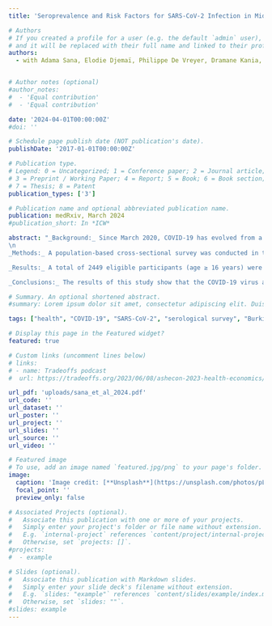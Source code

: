 ```yaml
---
title: 'Seroprevalence and Risk Factors for SARS-CoV-2 Infection in Middle-Sized Cities of Burkina Faso: A Descriptive Cross-Sectional Study'

# Authors
# If you created a profile for a user (e.g. the default `admin` user), write the username (folder name) here
# and it will be replaced with their full name and linked to their profile.
authors:
  - with Adama Sana, Elodie Djemaï, Philippe De Vreyer, Dramane Kania, Hermann Badolo and Abdramane Berthé [R&R PLOS ONE]


# Author notes (optional)
#author_notes:
#  - 'Equal contribution'
#  - 'Equal contribution'

date: '2024-04-01T00:00:00Z'
#doi: ''

# Schedule page publish date (NOT publication's date).
publishDate: '2017-01-01T00:00:00Z'

# Publication type.
# Legend: 0 = Uncategorized; 1 = Conference paper; 2 = Journal article;
# 3 = Preprint / Working Paper; 4 = Report; 5 = Book; 6 = Book section;
# 7 = Thesis; 8 = Patent
publication_types: ['3']

# Publication name and optional abbreviated publication name.
publication: medRxiv, March 2024
#publication_short: In *ICW*

abstract: "_Background:_ Since March 2020, COVID-19 has evolved from a localized outbreak to a global pandemic. We assessed the seroprevalence of COVID-19 in three towns in the Centre Sud region of Burkina Faso.  
\n
_Methods:_ A population-based cross-sectional survey was conducted in three medium-sized towns in Burkina Faso's Centre Sud region, from June to July 2021. Subjects aged 16 or over at the time of the survey were considered for this seroprevalence study. The Biosynex COVID-19 BSS rapid test was used to detect immunoglobulin G (IgG) and immunoglobulin M (IgM) against SARS-CoV-2. A standardized questionnaire was also administered to collect additional information.  

_Results:_ A total of 2449 eligible participants (age ≥ 16 years) were identified. Serological tests for COVID-19 were performed in 2155 individuals. Finally, 2143 valid tests were retained and analyzed. Out of the entire sample, 246 positive tests were observed, corresponding to a prevalence of 11.48%. Prevalence was 9.35% (58 cases) in Kombissiri, 12.86% (80 cases) in Manga and 11.99% (108 cases) in Pô. By gender, 13.37% of women (164 cases) tested positive, and 8.95% of men (82 cases). Women accounted for 66.67% of all positive test subjects. The results show a significantly higher seroprevalence in women (P = 0.007), people over 55 years old (P = 0.004), overweight or obese people (P =0.026) and those with drinking water sources at home (0.013). 

_Conclusions:_ The results of this study show that the COVID-19 virus also circulates in the population of medium-sized towns in Burkina Faso, far more than is officially reported in the country. The study also highlighted the greater vulnerability of women to the epidemic, and the challenge of access to water in the face of diseases such as COVID-19. The preventive measures put in place to fight the pandemic must take these different factors into account."

# Summary. An optional shortened abstract.
#summary: Lorem ipsum dolor sit amet, consectetur adipiscing elit. Duis posuere tellus ac convallis placerat. Proin tincidunt magna sed ex sollicitudin condimentum.

tags: ["health", "COVID-19", "SARS-CoV-2", "serological survey", "Burkina Faso"]

# Display this page in the Featured widget?
featured: true

# Custom links (uncomment lines below)
# links:
# - name: Tradeoffs podcast
#  url: https://tradeoffs.org/2023/06/08/ashecon-2023-health-economics/

url_pdf: 'uploads/sana_et_al_2024.pdf'
url_code: ''
url_dataset: ''
url_poster: ''
url_project: ''
url_slides: ''
url_source: ''
url_video: ''

# Featured image
# To use, add an image named `featured.jpg/png` to your page's folder.
image:
  caption: 'Image credit: [**Unsplash**](https://unsplash.com/photos/pLCdAaMFLTE)'
  focal_point: ''
  preview_only: false

# Associated Projects (optional).
#   Associate this publication with one or more of your projects.
#   Simply enter your project's folder or file name without extension.
#   E.g. `internal-project` references `content/project/internal-project/index.md`.
#   Otherwise, set `projects: []`.
#projects:
#  - example

# Slides (optional).
#   Associate this publication with Markdown slides.
#   Simply enter your slide deck's filename without extension.
#   E.g. `slides: "example"` references `content/slides/example/index.md`.
#   Otherwise, set `slides: ""`.
#slides: example
---
```


